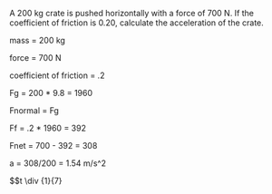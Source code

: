 A 200 kg crate is pushed horizontally with a force of 700 N. If the coefficient of friction is 0.20, calculate the acceleration of the crate. 

mass = 200 kg

force = 700 N

coefficient of friction = .2

Fg = 200 * 9.8 = 1960

Fnormal = Fg

Ff = .2 * 1960 = 392

Fnet = 700 - 392 = 308

a = 308/200 = 1.54 m/s^2

$$t \div {1}{7}
